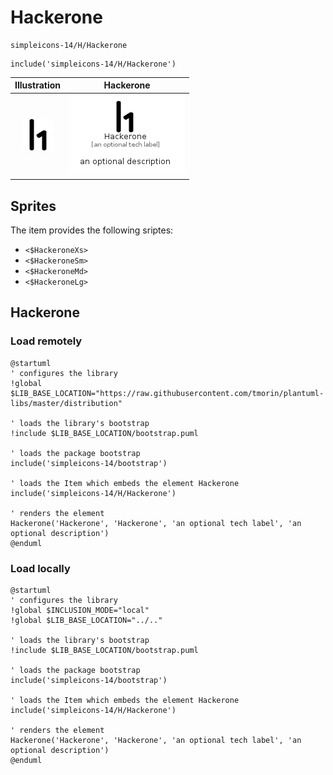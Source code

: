 # Hackerone


```text
simpleicons-14/H/Hackerone
```

```text
include('simpleicons-14/H/Hackerone')
```



| Illustration | Hackerone |
| :---: | :---: |
| ![illustration for Illustration](../../simpleicons-14/H/Hackerone.png) | ![illustration for Hackerone](../../simpleicons-14/H/Hackerone.Local.png) |



## Sprites
The item provides the following sriptes:

- `<$HackeroneXs>`
- `<$HackeroneSm>`
- `<$HackeroneMd>`
- `<$HackeroneLg>`





## Hackerone

### Load remotely
```plantuml
@startuml
' configures the library
!global $LIB_BASE_LOCATION="https://raw.githubusercontent.com/tmorin/plantuml-libs/master/distribution"

' loads the library's bootstrap
!include $LIB_BASE_LOCATION/bootstrap.puml

' loads the package bootstrap
include('simpleicons-14/bootstrap')

' loads the Item which embeds the element Hackerone
include('simpleicons-14/H/Hackerone')

' renders the element
Hackerone('Hackerone', 'Hackerone', 'an optional tech label', 'an optional description')
@enduml
```

### Load locally
```plantuml
@startuml
' configures the library
!global $INCLUSION_MODE="local"
!global $LIB_BASE_LOCATION="../.."

' loads the library's bootstrap
!include $LIB_BASE_LOCATION/bootstrap.puml

' loads the package bootstrap
include('simpleicons-14/bootstrap')

' loads the Item which embeds the element Hackerone
include('simpleicons-14/H/Hackerone')

' renders the element
Hackerone('Hackerone', 'Hackerone', 'an optional tech label', 'an optional description')
@enduml
```

